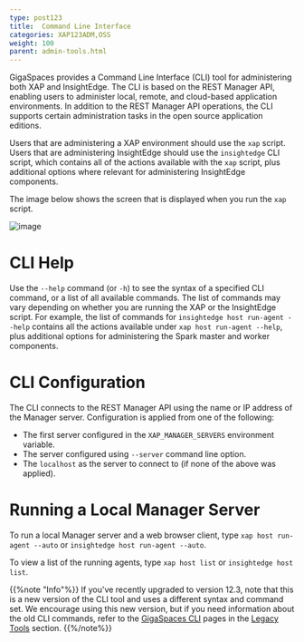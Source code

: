 ```yaml
---
type: post123
title:  Command Line Interface
categories: XAP123ADM,OSS
weight: 100
parent: admin-tools.html
---
```


GigaSpaces provides a Command Line Interface (CLI) tool for administering both XAP and InsightEdge. The CLI is based on the REST Manager API, enabling users to administer local, remote, and cloud-based application environments. In addition to the REST Manager API operations, the CLI supports certain administration tasks in the open source application editions.

Users that are administering a XAP environment should use the `xap` script. Users that are administering InsightEdge should use the `insightedge` CLI script, which contains all of the actions available with the `xap` script, plus additional options where relevant for administering InsightEdge components.

The image below shows the screen that is displayed when you run the `xap` script.

![image](/attachment_files/admin/xap-cli.png)

# CLI Help

Use the `--help` command (or `-h`) to see the syntax of a specified CLI command, or a list of all available commands. The list of commands may vary depending on whether you are running the XAP or the InsightEdge script. For example,
the list of commands for `insightedge host run-agent --help` contains all the actions available under `xap host run-agent --help`, plus additional options for administering the Spark master and worker components.

# CLI Configuration

The CLI connects to the REST Manager API using the name or IP address of the Manager server. Configuration is applied from one of the following:

* The first server configured in the `XAP_MANAGER_SERVERS` environment variable.
* The server configured using `--server` command line option.
* The `localhost` as the server to connect to (if none of the above was applied).

<!--
12.3.1
-->
<!--
# CLI Autocomplete Feature
<!--
## Overview
<!--
Bash completion in the CLI is available for Linux and MacOS X users. After activating the autocomplete feature (as explained below), navigate to `<XAP-HOME>/bin` and type `xap [TAB][TAB]` or `insightedge [TAB][TAB]`. This will complete the command sequence, or list all the available completions if there are multiple options.
<!--
## MacOS X Prerequisite
<!--
1. Install bash version 4 on MacOS X
<!--
1. Change the default shell to use bash 4.
`sudo bash -c 'echo /usr/local/bin/bash >> /etc/shells'`
`sudo chsh -s /usr/local/bin/bash`
The first command adds the shell to the allowed shells. 
The second command actually changes your default shell.
<!--
1. Make sure you are using bash 4 and `/usr/local/bin/bash`:
`echo $BASH && echo $BASH_VERSION`
<!--
{{%note "Note"%}}
Relevent for MacOS X users, use `./xap [TAB][TAB]` or `./insightedge [TAB][TAB]`. Otherwise you can add xap alias to the `.bash_profile`.
{{%/note%}}
<!--
## Activating the Autocomplete Feature
<!--
The autocomplete script is located in `<XAP-HOME>/tools/cli`. There are two ways to install autocomplete.
<!--
### Method 1 - Install Only for the Current Bash Console
<!--
1. Go to `<XAP-HOME>/tools/cli` and source the completion script: `source xap-autocomplete` or `source insightedge-autocomplete`.
<!--
1. Go to `<XAP-HOME>/bin` and type: `xap [TAB][TAB]` or `insightedge [TAB][TAB]`.
<!--
{{%note "Note"%}}
1. When you leave the bash session, autocomplete stops working.
{{%/note%}}
<!--  
### Method 2 - Permanent Installation
<!--
1. Place the `xap-autocomplete` or `insightedge-autocomplete` file in a `bash_completion.d` folder. The folder may appear in the following locations: `/etc/bash_completion.d` `/usr/local/etc/bash_completion.d` `~/bash_completion.d` (create one if absent).
<!--
1. After installing the script, open a new bash console.
<!--
1. Go to `<XAP-HOME>/bin` and type: `xap [TAB][TAB]` or `insightedge [TAB][TAB]`.
<!--
#### MacOS X users
After the first step:
<!--
1. Edit the `~/.bash_profile` and add the following code:
`source /usr/local/etc/bash_completion.d/xap-autocomplete`
<!--
1. Reload the bash shell or open a new terminal
`source ~/.bash_profile`
<!--
{{%tip "Tips"%}}
1. If you export the xap or insightedge classpath, autocomplete will work from any directory. If you don't export the classpath, autocomplete works only from the bin directory.
1. You can add a bash alias, for example: `alias xap = "cd <XAP-HOME>/bin && xap"`
{{%/tip%}}
<!--
## Customizing the Autocomplete Feature
<!--
If you want to generate a new autocomplete script (for example, if you changed the name of the xap or insightedge script) do so as follows:
<!--
Go to `<XAP-HOME>/tools/cli` and run the following command:
<!--
`java -cp "../../lib/required/*:*" MAIN_COMMAND ALIAS`
<!--
The `MAIN_COMMAND` value is different for each product and edition. Use one of the following:
 * XAP open source - `org.gigaspaces.cli.commands.Autocomplete`
 * XAP Enterprise - `com.gigaspaces.cli.commands.Autocomplete`
 * Insightedge open source - `org.insightedge.cli.commands.Autocomplete`
 * Insightedge Enterprise - `com.insightedge.cli.commands.Autocomplete`
<!--
`ALIAS` is optional; use it if you changed the name of the command.
 <!--
After running `java -cp "../../lib/required/*:*" MAIN_COMMAND ALIAS`, the autocomplete script will appear in `<XAP-HOME>/tools/cli`.
-->
#  Running a Local Manager Server

To run a local Manager server and a web browser client, type `xap host run-agent --auto` or `insightedge host run-agent --auto`.

To view a list of the running agents, type `xap host list` or `insightedge host list`.

{{%note "Info"%}}
If you've recently upgraded to version 12.3, note that this is a new version of the CLI tool and uses a different syntax and command set. We encourage using this new version, but if you need information about the old CLI commands, refer to the [GigaSpaces CLI](command-line-interface.html) pages in the [Legacy Tools](admin-legacy-tools.html) section.
{{%/note%}}
